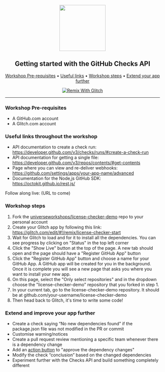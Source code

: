 <p align="center">
  <img width="150" src="https://probot.github.io/assets/logo.png">
</p>
<h2 align="center">Getting started with the GitHub Checks API</h2>

<p align="center">
  <a href="#workshop-pre-requisites">Workshop Pre-requisites</a> •
  <a href="#useful-links-throughout-the-workshop">Useful links</a> •
  <a href="#workshop-steps">Workshop steps</a> •
  <a href="#extend-and-improve-your-app-further">Extend your app further</a>
</p>

<p align="center">
  <a href="https://glitch.com/edit/#!/remix/license-checker-start">
    <img src="https://cdn.glitch.com/2703baf2-b643-4da7-ab91-7ee2a2d00b5b%2Fremix-button.svg" alt="Remix With Glitch">
  </a>
</p>

---

### Workshop Pre-requisites

- A GitHub.com account
- A Glitch.com account

### Useful links throughout the workshop
- API documentation to create a check run: https://developer.github.com/v3/checks/runs/#create-a-check-run
- API documentation for getting a single file: https://developer.github.com/v3/repos/contents/#get-contents
- Page where you can view and re-deliver webhooks: https://github.com/settings/apps/your-app-name/advanced
- Documentation for the Node,js GitHub SDK: https://octokit.github.io/rest.js/

Follow along live: (URL to come)

### Workshop steps
1. Fork the [universeworkshops/license-checker-demo](https://github.com/universeworkshops/license-checker-demo) repo to your personal account
2. Create your Glitch app by following this link: https://glitch.com/edit/#!/remix/license-checker-start
3. Wait for Glitch to load and for it to install all the dependencies. You can see progress by clicking on "Status" in the top left corner
4. Click the "Show Live" button at the top of the page. A new tab should open and the page should have a "Register GitHub App" button
4. Click the "Register GitHub App" button and choose a name for your GitHub App. A GitHub app will be created for you in the background. Once it is complete you will see a new page that asks you where you want to install your new app.
5. On this page, select the "Only select repositories" and in the dropdown choose the "license-checker-demo" repository that you forked in step 1.
6. In your current tab, go to the license-checker-demo repository. It should be at github.com/your-username/license-checker-demo
7. Then head back to Glitch, it's time to write some code!

### Extend and improve your app further
- Create a check saying “No new dependencies found” if the package.json file was not modified in the PR or commit
- Customise warning/notices
- Create a pull request review mentioning a specific team whenever there is a dependency change
- Add an [action button](https://developer.github.com/changes/2018-05-23-request-actions-on-checks/) to "approve the dependency changes"
- Modify the check “conclusion” based on the changed dependencies
- Experiment further with the Checks API and build something completely different

 
